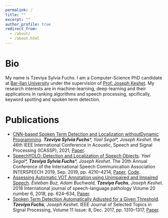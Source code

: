 ```yaml
---
permalink: /
title: ""
excerpt: ""
author_profile: true
redirect_from: 
  - /about/
  - /about.html
---
```


Bio
====
My name is Tzeviya Sylvia Fuchs. I am a Computer-Science PhD candidate at [Bar-Ilan University](https://www1.biu.ac.il/)
under the supervision of [Prof. Joseph Keshet](https://u.cs.biu.ac.il/~jkeshet/). My research interests are in
machine-learning, deep-learning and their applications in ranking algorithms and speech processing, spcifically, keyword spotting and spoken term detection.

Publications
====
- [CNN-based Spoken Term Detection and Localization withoutDynamic Programming](https://arxiv.org/pdf/2103.05468.pdf). _**Tzeviya Sylvia Fuchs***, Yael Segal*, Joseph Keshet_.  the 46th IEEE International Conference in Acoustic, Speech and Signal Processing (ICASSP), 2021, [Paper](https://arxiv.org/pdf/2103.05468.pdf).
- [SpeechYOLO: Detection and Localization of Speech Objects](https://arxiv.org/pdf/1904.07704.pdf). _Yael Segal*, **Tzeviya Sylvia Fuchs***, Joseph Keshet_.  The 20th Annual Conference of the International Speech Communication Association INTERSPEECH 2019, Sep. 2019, pp. 4210–4214, [Paper](https://arxiv.org/pdf/1904.07704.pdf), [Code](https://github.com/MLSpeech/speech_yolo).
- [Assessing Automatic VOT Annotation using Unimpaired and Impaired Speech](https://www.researchgate.net/profile/Adam-Buchwald-2/publication/330286821_Assessing_automatic_VOT_annotation_using_unimpaired_and_impaired_speech/links/5c6972ada6fdcc404eb72c51/Assessing-automatic-VOT-annotation-using-unimpaired-and-impaired-speech.pdf). _Esteban Buz, Adam Buchwald, **Tzeviya Fuchs**, Joseph Keshet_. 2018 International journal of speech-language pathology Volume 20 number 6, 2018, pp. 624–634, [Paper](https://www.researchgate.net/profile/Adam-Buchwald-2/publication/330286821_Assessing_automatic_VOT_annotation_using_unimpaired_and_impaired_speech/links/5c6972ada6fdcc404eb72c51/Assessing-automatic-VOT-annotation-using-unimpaired-and-impaired-speech.pdf).
- [Spoken Term Detection Automatically Adjusted for a Given Threshold](https://u.cs.biu.ac.il/~jkeshet/papers/FuchsKeshet2017.pdf). _**Tzeviya Fuchs**, Joseph Keshet_. IEEE Journal of Selected Topics in Signal Processing, Volume 11 Issue: 8, Dec. 2017, pp. 1310–1317, [Paper](https://u.cs.biu.ac.il/~jkeshet/papers/FuchsKeshet2017.pdf).



